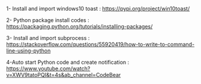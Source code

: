 1- Install and import windows10 toast : https://pypi.org/project/win10toast/

2- Python package install codes : https://packaging.python.org/tutorials/installing-packages/

3- Install and import subprocess : https://stackoverflow.com/questions/55920419/how-to-write-to-command-line-using-python

4-Auto start Python code and create notification : https://www.youtube.com/watch?v=XWV9tatoPQI&t=4s&ab_channel=CodeBear
